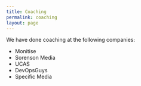 ```yaml
---
title: Coaching
permalink: coaching
layout: page
---
```


We have done coaching at the following companies:

- Monitise
- Sorenson Media
- UCAS
- DevOpsGuys
- Specific Media
